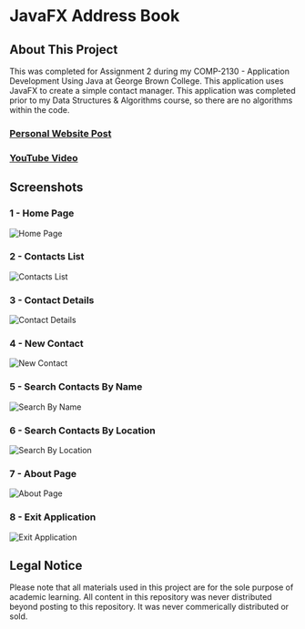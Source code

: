 # JavaFX Address Book

## About This Project

This was completed for Assignment 2 during my COMP-2130 - Application Development Using Java at George Brown College. This application uses JavaFX to create a simple contact manager. This application was completed prior to my Data Structures & Algorithms course, so there are no algorithms within the code.

### [Personal Website Post](https://bit.ly/3wmbPqY)
### [YouTube Video](https://bit.ly/3u4Ijn2)

## Screenshots

### 1 - Home Page

![Home Page](/Screenshots/1%20-%20Home%20Screen.png)

### 2 - Contacts List

![Contacts List](/Screenshots/2%20-%20Contacts%20List.png)

### 3 - Contact Details

![Contact Details](/Screenshots/3%20-%20Contact%20Details.png)

### 4 - New Contact

![New Contact](/Screenshots/4%20-%20New%20Contact.png)

### 5 - Search Contacts By Name

![Search By Name](/Screenshots/5%20-%20Search%20by%20Name.png)

### 6 - Search Contacts By Location

![Search By Location](/Screenshots/6%20-%20Search%20by%20Location.png)

### 7 - About Page

![About Page](/Screenshots/7%20-%20About%20Page.png)

### 8 - Exit Application

![Exit Application](/Screenshots/8%20-%20Exit%20Application.png)

## Legal Notice

Please note that all materials used in this project are for the sole purpose of academic learning. All content in this repository was never distributed beyond posting to this repository. It was never commerically distributed or sold.

